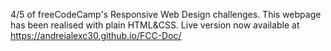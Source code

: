 4/5 of freeCodeCamp's Responsive Web Design challenges. This webpage has been realised with plain HTML&CSS. Live version now available at https://andreialexc30.github.io/FCC-Doc/
